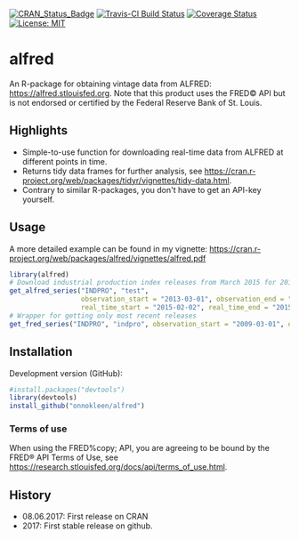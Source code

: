 [![CRAN_Status_Badge](http://www.r-pkg.org/badges/version/alfred)](https://cran.r-project.org/package=alfred)
[![Travis-CI Build Status](https://travis-ci.org/onnokleen/alfred.svg?branch=master)](https://travis-ci.org/onnokleen/alfred)
[![Coverage Status](https://img.shields.io/coveralls/onnokleen/alfred.svg)](https://coveralls.io/r/onnokleen/alfred?branch=master)
[![License: MIT](https://img.shields.io/badge/License-MIT-yellow.svg)](https://opensource.org/licenses/MIT)
# alfred
An R-package for obtaining vintage data from ALFRED: https://alfred.stlouisfed.org. Note that this product uses the FRED&copy; API but is not endorsed or certified by the Federal Reserve Bank of St. Louis.

## Highlights
  - Simple-to-use function for downloading real-time data from ALFRED at different points in time.
  - Returns tidy data frames for further analysis, see https://cran.r-project.org/web/packages/tidyr/vignettes/tidy-data.html.
  - Contrary to similar R-packages, you don't have to get an API-key yourself.
  
## Usage
A more detailed example can be found in my vignette: https://cran.r-project.org/web/packages/alfred/vignettes/alfred.pdf

```r
library(alfred)
# Download industrial production index releases from March 2015 for 2013.
get_alfred_series("INDPRO", "test",
                  observation_start = "2013-03-01", observation_end = "2013-03-30",
                  real_time_start = "2015-02-02", real_time_end = "2015-02-02")
# Wrapper for getting only most recent releases 
get_fred_series("INDPRO", "indpro", observation_start = "2009-03-01", observation_end = "2009-03-01")
```

## Installation

Development version (GitHub):
```r
#install.packages("devtools")
library(devtools)
install_github("onnokleen/alfred")
```

### Terms of use

When using the FRED%copy; API, you are agreeing to be bound by the FRED® API Terms of Use, see https://research.stlouisfed.org/docs/api/terms_of_use.html.

## History
- 08.06.2017: First release on CRAN
- 2017: First stable release on github.
